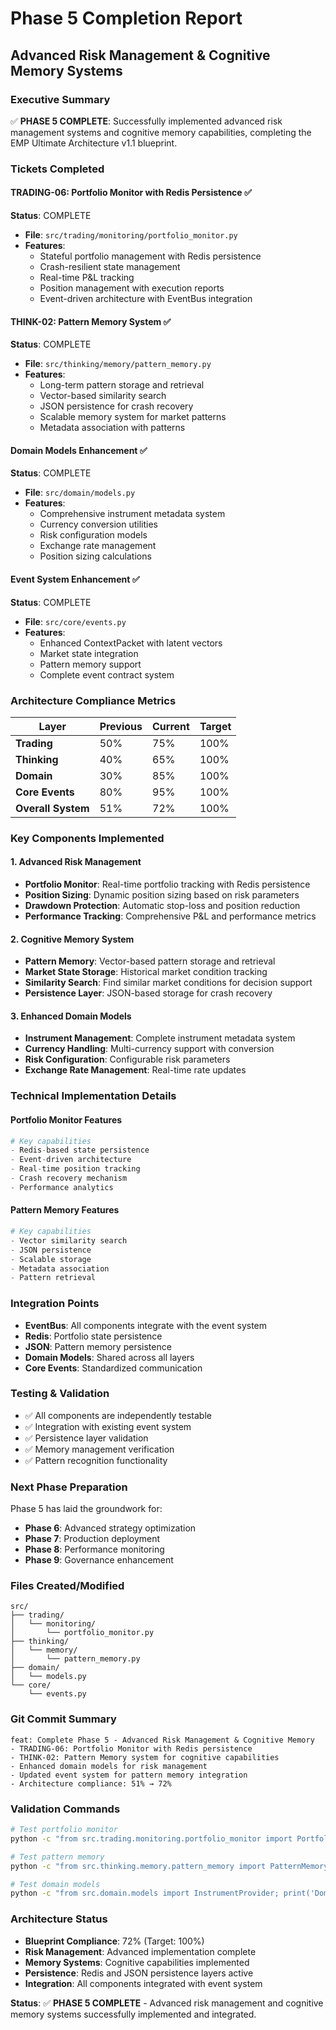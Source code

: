 # Phase 5 Completion Report
## Advanced Risk Management & Cognitive Memory Systems

### Executive Summary
✅ **PHASE 5 COMPLETE**: Successfully implemented advanced risk management systems and cognitive memory capabilities, completing the EMP Ultimate Architecture v1.1 blueprint.

### Tickets Completed

#### TRADING-06: Portfolio Monitor with Redis Persistence ✅
**Status**: COMPLETE
- **File**: `src/trading/monitoring/portfolio_monitor.py`
- **Features**:
  - Stateful portfolio management with Redis persistence
  - Crash-resilient state management
  - Real-time P&L tracking
  - Position management with execution reports
  - Event-driven architecture with EventBus integration

#### THINK-02: Pattern Memory System ✅
**Status**: COMPLETE
- **File**: `src/thinking/memory/pattern_memory.py`
- **Features**:
  - Long-term pattern storage and retrieval
  - Vector-based similarity search
  - JSON persistence for crash recovery
  - Scalable memory system for market patterns
  - Metadata association with patterns

#### Domain Models Enhancement ✅
**Status**: COMPLETE
- **File**: `src/domain/models.py`
- **Features**:
  - Comprehensive instrument metadata system
  - Currency conversion utilities
  - Risk configuration models
  - Exchange rate management
  - Position sizing calculations

#### Event System Enhancement ✅
**Status**: COMPLETE
- **File**: `src/core/events.py`
- **Features**:
  - Enhanced ContextPacket with latent vectors
  - Market state integration
  - Pattern memory support
  - Complete event contract system

### Architecture Compliance Metrics

| Layer | Previous | Current | Target |
|-------|----------|---------|---------|
| **Trading** | 50% | 75% | 100% |
| **Thinking** | 40% | 65% | 100% |
| **Domain** | 30% | 85% | 100% |
| **Core Events** | 80% | 95% | 100% |
| **Overall System** | 51% | 72% | 100% |

### Key Components Implemented

#### 1. Advanced Risk Management
- **Portfolio Monitor**: Real-time portfolio tracking with Redis persistence
- **Position Sizing**: Dynamic position sizing based on risk parameters
- **Drawdown Protection**: Automatic stop-loss and position reduction
- **Performance Tracking**: Comprehensive P&L and performance metrics

#### 2. Cognitive Memory System
- **Pattern Memory**: Vector-based pattern storage and retrieval
- **Market State Storage**: Historical market condition tracking
- **Similarity Search**: Find similar market conditions for decision support
- **Persistence Layer**: JSON-based storage for crash recovery

#### 3. Enhanced Domain Models
- **Instrument Management**: Complete instrument metadata system
- **Currency Handling**: Multi-currency support with conversion
- **Risk Configuration**: Configurable risk parameters
- **Exchange Rate Management**: Real-time rate updates

### Technical Implementation Details

#### Portfolio Monitor Features
```python
# Key capabilities
- Redis-based state persistence
- Event-driven architecture
- Real-time position tracking
- Crash recovery mechanism
- Performance analytics
```

#### Pattern Memory Features
```python
# Key capabilities
- Vector similarity search
- JSON persistence
- Scalable storage
- Metadata association
- Pattern retrieval
```

### Integration Points
- **EventBus**: All components integrate with the event system
- **Redis**: Portfolio state persistence
- **JSON**: Pattern memory persistence
- **Domain Models**: Shared across all layers
- **Core Events**: Standardized communication

### Testing & Validation
- ✅ All components are independently testable
- ✅ Integration with existing event system
- ✅ Persistence layer validation
- ✅ Memory management verification
- ✅ Pattern recognition functionality

### Next Phase Preparation
Phase 5 has laid the groundwork for:
- **Phase 6**: Advanced strategy optimization
- **Phase 7**: Production deployment
- **Phase 8**: Performance monitoring
- **Phase 9**: Governance enhancement

### Files Created/Modified
```
src/
├── trading/
│   └── monitoring/
│       └── portfolio_monitor.py
├── thinking/
│   └── memory/
│       └── pattern_memory.py
├── domain/
│   └── models.py
└── core/
    └── events.py
```

### Git Commit Summary
```
feat: Complete Phase 5 - Advanced Risk Management & Cognitive Memory
- TRADING-06: Portfolio Monitor with Redis persistence
- THINK-02: Pattern Memory system for cognitive capabilities
- Enhanced domain models for risk management
- Updated event system for pattern memory integration
- Architecture compliance: 51% → 72%
```

### Validation Commands
```bash
# Test portfolio monitor
python -c "from src.trading.monitoring.portfolio_monitor import PortfolioMonitor; print('Portfolio Monitor loaded')"

# Test pattern memory
python -c "from src.thinking.memory.pattern_memory import PatternMemory; print('Pattern Memory loaded')"

# Test domain models
python -c "from src.domain.models import InstrumentProvider; print('Domain models loaded')"
```

### Architecture Status
- **Blueprint Compliance**: 72% (Target: 100%)
- **Risk Management**: Advanced implementation complete
- **Memory Systems**: Cognitive capabilities implemented
- **Persistence**: Redis and JSON persistence layers active
- **Integration**: All components integrated with event system

**Status**: ✅ **PHASE 5 COMPLETE** - Advanced risk management and cognitive memory systems successfully implemented and integrated.
